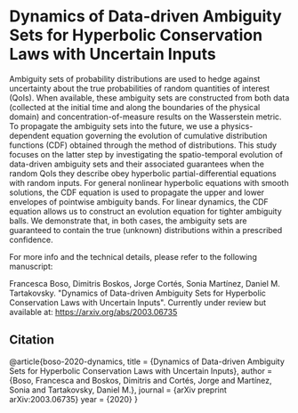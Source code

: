 # Dynamics of Data-driven Ambiguity Sets for Hyperbolic Conservation Laws with Uncertain Inputs

Ambiguity sets of probability distributions are used to hedge against uncertainty about the true probabilities of random quantities of interest (QoIs). When available, these ambiguity sets are constructed from both data (collected at the initial time and along the boundaries of the physical domain) and concentration-of-measure results on the Wasserstein metric. To propagate the ambiguity sets into the future, we use a physics-dependent equation governing the evolution of cumulative distribution functions (CDF) obtained through the method of distributions. This study focuses on the latter step by investigating the spatio-temporal evolution of data-driven ambiguity sets and their associated guarantees when the random QoIs they describe obey hyperbolic partial-differential equations with random inputs. For general nonlinear hyperbolic equations with smooth solutions, the CDF equation is used to propagate the upper and lower envelopes of pointwise ambiguity bands. For linear dynamics, the CDF equation allows us to construct an evolution equation for tighter ambiguity balls. We demonstrate that, in both cases, the ambiguity sets are guaranteed to contain the true (unknown) distributions within a prescribed confidence.

For more info and the technical details, please refer to the following manuscript:

Francesca Boso, Dimitris Boskos, Jorge Cortés, Sonia Martínez, Daniel M. Tartakovsky. "Dynamics of Data-driven Ambiguity Sets for Hyperbolic Conservation Laws with Uncertain Inputs". Currently under review but available at: https://arxiv.org/abs/2003.06735

## Citation

@article{boso-2020-dynamics,
title = {Dynamics of Data-driven Ambiguity Sets for Hyperbolic Conservation Laws with Uncertain Inputs},
author = {Boso, Francesca and Boskos, Dimitris and Cortés, Jorge and Martínez, Sonia and Tartakovsky, Daniel M.},
journal = {arXiv preprint arXiv:2003.06735}
year = {2020}
}
